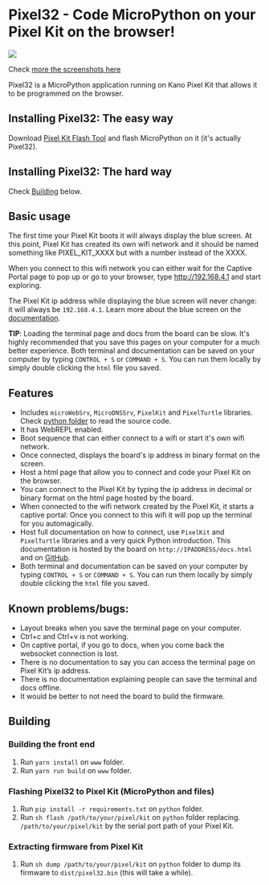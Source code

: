 # Pixel32 - Code MicroPython on your Pixel Kit on the browser!

![](https://i.imgur.com/bGmm57E.png)

Check [more the screenshots here](https://imgur.com/a/AEzbgcb)

Pixel32 is a MicroPython application running on Kano Pixel Kit that allows it to be programmed on the browser.

## Installing Pixel32: The easy way

Download [Pixel Kit Flash Tool](https://github.com/murilopolese/kano-pixel-kit-flash-tool) and flash MicroPython on it (it's actually Pixel32).

## Installing Pixel32: The hard way

Check [Building](#building) below.

## Basic usage

The first time your Pixel Kit boots it will always display the blue screen. At this point, Pixel Kit has created its own wifi network and it should be named something like PIXEL_KIT_XXXX but with a number instead of the XXXX.

When you connect to this wifi network you can either wait for the Captive Portal page to pop up or go to your browser, type http://192.168.4.1 and start exploring.

The Pixel Kit ip address while displaying the blue screen will never change: it will always be `192.168.4.1`. Learn more about the blue screen on the [documentation](www/docs.md#boot-screens).

**TIP**: Loading the terminal page and docs from the board can be slow. It's highly recommended that you save this pages on your computer for a much better experience. Both terminal and documentation can be saved on your computer by typing `CONTROL + S` or `COMMAND + S`. You can run them locally by simply double clicking the `html` file you saved.

## Features

- Includes `microWebSrv`, `MicroDNSSrv`, `PixelKit` and `PixelTurtle` libraries. Check [python folder](python) to read the source code.
- It has WebREPL enabled.
- Boot sequence that can either connect to a wifi or start it's own wifi network.
- Once connected, displays the board's ip address in binary format on the screen.
- Host a html page that allow you to connect and code your Pixel Kit on the browser.
- You can connect to the Pixel Kit by typing the ip address in decimal or binary format on the html page hosted by the board.
- When connected to the wifi network created by the Pixel Kit, it starts a captive portal: Once you connect to this wifi it will pop up the terminal for you automagically.
- Host full documentation on how to connect, use `PixelKit` and `PixelTurtle` libraries and a very quick Python introduction. This documentation is hosted by the board on `http://IPADDRESS/docs.html` and on [GitHub](www/docs.md).
- Both terminal and documentation can be saved on your computer by typing `CONTROL + S` or `COMMAND + S`. You can run them locally by simply double clicking the `html` file you saved.

## Known problems/bugs:

- Layout breaks when you save the terminal page on your computer.
- Ctrl+c and Ctrl+v is not working.
- On captive portal, if you go to docs, when you come back the websocket connection is lost.
- There is no documentation to say you can access the terminal page on Pixel Kit’s ip address.
- There is no documentation explaining people can save the terminal and docs offline.
- It would be better to not need the board to build the firmware.

## Building

### Building the front end

1. Run `yarn install` on `www` folder.
1. Run `yarn run build` on `www` folder.

### Flashing Pixel32 to Pixel Kit (MicroPython and files)

1. Run `pip install -r requirements.txt` on `python` folder.
1. Run `sh flash /path/to/your/pixel/kit` on `python` folder replacing. `/path/to/your/pixel/kit` by the serial port path of your Pixel Kit.

### Extracting firmware from Pixel Kit

1. Run `sh dump /path/to/your/pixel/kit` on `python` folder to dump its firmware to `dist/pixel32.bin` (this will take a while).

